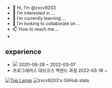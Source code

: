 - 👋 Hi, I’m @zxcv9203
- 👀 I’m interested in ...
- 🌱 I’m currently learning ...
- 💞️ I’m looking to collaborate on ...
- 📫 How to reach me ...
- 
## experience
- [![](https://img.shields.io/badge/seoul-000000.svg?&style=?style=flat-square&logo=42)]() 2020-09-28 ~ 2022-03-07
- 프로그래머스 데브코스 백엔드 과정 2022-03-18 ~

[![Top Langs](https://github-readme-stats.vercel.app/api/top-langs/?username=zxcv9203&layout=compact)](https://github.com/zxcv9203/github-readme-stats)
![zxcv9203's GitHub stats](https://github-readme-stats.vercel.app/api?username=zxcv9203&show_icons=true&theme=gruvbox)
